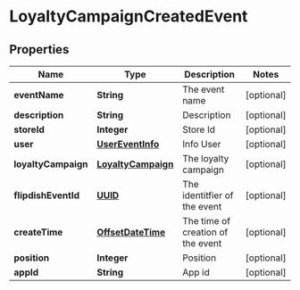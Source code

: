 
# LoyaltyCampaignCreatedEvent

## Properties
Name | Type | Description | Notes
------------ | ------------- | ------------- | -------------
**eventName** | **String** | The event name |  [optional]
**description** | **String** | Description |  [optional]
**storeId** | **Integer** | Store Id |  [optional]
**user** | [**UserEventInfo**](UserEventInfo.md) | Info User |  [optional]
**loyaltyCampaign** | [**LoyaltyCampaign**](LoyaltyCampaign.md) | The loyalty campaign |  [optional]
**flipdishEventId** | [**UUID**](UUID.md) | The identitfier of the event |  [optional]
**createTime** | [**OffsetDateTime**](OffsetDateTime.md) | The time of creation of the event |  [optional]
**position** | **Integer** | Position |  [optional]
**appId** | **String** | App id |  [optional]




